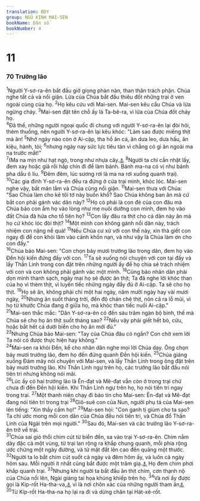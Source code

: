 ```yaml
---
translation: BDY
group: NGŨ KINH MAI-SEN
bookName: Dân số 
bookNumber: 4
---
```


<div class="title"><h1>11</h1><h3>70 Trưởng lão</h3></div>
<span class="verse dan_11_1"><sup>1</sup>Người Y-sơ-ra-ên bắt đầu giở giọng phàn nàn, than thân trách phận. Chúa nghe tất cả và nổi giận. Lửa của Chúa bắt đầu thiêu đốt những trại ở ven ngoài cùng của họ. </span>
<span class="verse dan_11_2"><sup>2</sup>Họ kêu cứu với Mai-sen. Mai-sen kêu cầu Chúa và lửa ngừng cháy. </span>
<span class="verse dan_11_3"><sup>3</sup>Mai-sen đặt tên chỗ ấy là Ta-bê-ra, vì lửa của Chúa đốt cháy họ.<br/></span>
<span class="verse dan_11_4"><sup>4</sup>Đã thế, những người ngoại quốc đi chung với người Y-sơ-ra-ên lại đòi hỏi, thèm thuồng, nên người Y-sơ-ra-ên lại kêu khóc: &#34;Làm sao được miếng thịt mà ăn! </span>
<span class="verse dan_11_5"><sup>5</sup>Nhớ ngày nào còn ở Ai-cập, tha hồ ăn cá, ăn dưa leo, dưa hấu, ăn kiệu, hành, tỏi; </span>
<span class="verse dan_11_6"><sup>6</sup>nhưng ngày nay sức lực tiêu tán vì chẳng có gì ăn ngoài ma na trước mắt!&#34;<br/></span>
<span class="verse dan_11_7"><sup>7</sup>(Ma na mịn như hạt ngò, trong như nhựa cây.<a href="#" data-toggle="tooltip" data-placement="bottom" title="nhựa thơm của cây bdellium">⚓</a>  </span>
<span class="verse dan_11_8"><sup>8</sup>Người ta chỉ cần nhặt lấy, đem xay hoặc giã rồi hấp chín đi để làm bánh. Bánh ma-na có vị như bánh pha dầu ô liu. </span>
<span class="verse dan_11_9"><sup>9</sup>Đêm đêm, lúc sương rơi là ma na rơi xuống quanh trại).<br/></span>
<span class="verse dan_11_10"><sup>10</sup>Các gia đình Y-sơ-ra-ên đều ra đứng ở cửa trại mình, khóc lóc. Mai-sen nghe vậy, bất mãn lắm và Chúa cũng nổi giận. </span>
<span class="verse dan_11_11"><sup>11</sup>Mai-sen thưa với Chúa: &#34;Sao Chúa làm cho kẻ tôi tớ này buồn khổ? Sao Chúa không ban ân mà cứ bắt con phải gánh vác dân này? </span>
<span class="verse dan_11_12"><sup>12</sup>Họ có phải là con đẻ của con đâu mà Chúa bảo con ẵm họ vào lòng như mẹ nuôi dưỡng con mình, đem họ vào đất Chúa đã hứa cho tổ tiên họ? </span>
<span class="verse dan_11_13"><sup>13</sup>Con lấy đâu ra thịt cho cả dân này ăn mà họ cứ khóc lóc đòi thịt? </span>
<span class="verse dan_11_14"><sup>14</sup>Một mình con không gánh nổi dân này, trách nhiệm con nặng nề quá! </span>
<span class="verse dan_11_15"><sup>15</sup>Nếu Chúa cư xử với con thế này, xin thà giết con ngay đi để con khỏi lâm vào cảnh khốn nạn, và như vậy là Chúa làm ơn cho con đấy.&#34;<br/></span>
<span class="verse dan_11_16"><sup>16</sup>Chúa bảo Mai-sen: &#34;Con chọn bảy mươi trưởng lão trong dân, đem họ vào Đền hội kiến đứng đấy với con. </span>
<span class="verse dan_11_17"><sup>17</sup>Ta sẽ xuống nói chuyện với con tại đấy và lấy Thần Linh trong con đặt trên những người ấy để họ chia sẻ trách nhiệm với con và con không phải gánh vác một mình. </span>
<span class="verse dan_11_18"><sup>18</sup>Cũng bảo nhân dân phải dọn mình thanh sạch, ngày mai họ sẽ được ăn thịt; Ta đã nghe lời khóc than của họ vì thèm thịt, vì luyến tiếc những ngày đầy đủ ở Ai-cập. Ta sẽ cho họ thịt. </span>
<span class="verse dan_11_19"><sup>19</sup>Họ sẽ ăn, không phải chỉ một hai ngày, năm mười ngày hay vài mươi ngày, </span>
<span class="verse dan_11_20"><sup>20</sup>Nhưng ăn suốt tháng trời, đến độ chán chê thịt, nôn cả ra lỗ mũi, vì họ từ khước Chúa đang ở giữa họ, mà khóc than tiếc nuối Ai-cập.&#34;<br/></span>
<span class="verse dan_11_21"><sup>21</sup>Mai-sen thắc mắc: &#34;Dân Y-sơ-ra-ên có đến sáu trăm ngàn bộ binh, thế mà Chúa sẽ cho họ ăn thịt suốt tháng sao? </span>
<span class="verse dan_11_22"><sup>22</sup>Nếu vậy phải giết hết bò, cừu, hoặc bắt hết cá dưới biển cho họ ăn mới đủ.&#34;<br/></span>
<span class="verse dan_11_23"><sup>23</sup>Nhưng Chúa bảo Mai-sen: &#34;Tay của Chúa đâu có ngắn? Con chờ xem lời Ta nói có được thực hiện hay không.&#34;<br/></span>
<span class="verse dan_11_24"><sup>24</sup>Mai-sen ra khỏi Đền, kể cho nhân dân nghe mọi lời Chúa dạy. Ông chọn bảy mươi trưởng lão, đem họ đến đứng quanh Đền hội kiến. </span>
<span class="verse dan_11_25"><sup>25</sup>Chúa giáng xuống Đám mây nói chuyện với Mai-sen, và lấy Thần Linh trong ông đặt trên bảy mươi trưởng lão. Khi Thần Linh ngự trên họ, các trưởng lão bắt đầu nói tiên tri nhưng không nói mãi.<br/></span>
<span class="verse dan_11_26"><sup>26</sup>Lúc ấy có hai trưởng lão là Ên-đạt và Mê-đạt vẫn còn ở trong trại chứ chưa đi đến Đền hội kiến. Khi Thần Linh ngự trên họ, họ nói tiên tri ngay trong trại. </span>
<span class="verse dan_11_27"><sup>27</sup>Một thanh niên chạy đi báo tin cho Mai-sen: Ên-đạt và Mê-đạt đang nói tiên tri trong trại </span>
<span class="verse dan_11_28"><sup>28</sup>Giô-suê con của Nun, người phụ tá của Mai-sen lên tiếng: &#34;Xin thầy cấm họ!&#34; </span>
<span class="verse dan_11_29"><sup>29</sup>Mai-sen hỏi: &#34;Con ganh tị giùm cho ta sao? Ta chỉ ước mong mỗi con dân của Chúa đều nói tiên tri, và Chúa đổ Thần Linh của Ngài trên mọi người.&#34; </span>
<span class="verse dan_11_30"><sup>30</sup>Sau đó, Mai-sen và các trưởng lão Y-sơ-ra-ên trở về trại.<br/></span>
<span class="verse dan_11_31"><sup>31</sup>Chúa sai gió thổi chim cút từ biển đến, sa vào trại Y-sơ-ra-ên. Chim nằm dày đặc cả một vùng, từ trại lan rộng ra khắp chung quanh, mỗi phía rộng ước chừng một ngày đường, và từ mặt đất lên cao đến quãng một thước. </span>
<span class="verse dan_11_32"><sup>32</sup>Người ta lo bắt chim cút suốt cả ngày và đêm hôm ấy, và luôn cả ngày hôm sau. Mỗi người ít nhất cũng bắt được một trăm giạ.<a href="#" data-toggle="tooltip" data-placement="bottom" title="Nt mười hamers">⚓</a> Họ đem chim phơi khắp quanh trại. </span>
<span class="verse dan_11_33"><sup>33</sup>Nhưng khi người ta bắt đầu ăn thịt chim, cơn thạnh nộ của Chúa nổi lên, Ngài giáng tai họa khủng khiếp trên họ. </span>
<span class="verse dan_11_34"><sup>34</sup>Và nơi ấy được gọi là Kíp-rốt Ha-tha-va,<a href="#" data-toggle="tooltip" data-placement="bottom" title="nghĩa là mồ chôn dục vọng">⚓</a> vì là nơi chôn xác của những người tham ăn<a href="#" data-toggle="tooltip" data-placement="bottom" title="Ctd tham dục">⚓</a><br/></span>
<span class="verse dan_11_35"><sup>35</sup>Từ Kíp-rốt Ha-tha-na họ lại ra đi và dừng chân tại Hát-xê-rốt.</span>
